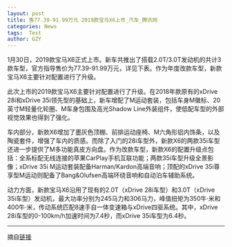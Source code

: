 ```yaml
---
layout: post
title: 售77.39-91.99万元 2019款宝马X6上市_汽车_腾讯网
categories: News
tags:  Test
author: GZY
---
```


1月30日，2019款宝马X6正式上市。新车共推出了搭载2.0T/3.0T发动机的共计3款车型，官方指导售价为77.39-91.99万元，详见下表。作为年度改款车型，新款宝马X6主要针对配置进行了升级。

此次上市的2019款宝马X6主要针对配置进行了升级。在2018年款原有的xDrive 28i和xDrive 35i领先型的基础上，新车增配了M运动套装，包括车身M徽标、20英寸M轻量化轮圈、M车身包围及高光Shadow Line外装组件，使低配车型的外部视觉效果也得到了强化。

车内部分，新款X6增加了墨灰色顶棚、前排运动座椅、M六角形铝内饰条，以及陶瓷套件，增强了车内的质感。而除了入门的28i车型外，新款X6的两款35i车型还进一步提供了M多功能真皮方向盘。作为改款车型，新款X6的配置升级点包括：全系标配无线连接的苹果CarPlay手机互联功能；两款35i车型升级全景影像；xDrive 35i M运动套装配备Harman/Kardon高端音响；顶配的xDrive 35i尊享型M运动则配备了Bang&Olufsen高端环绕音响和自动泊车辅助系统。

动力方面，新款宝马X6沿用了现有的2.0T（xDrive 28i车型）和3.0T（xDrive 35i车型）发动机，最大功率分别为245马力和306马力，峰值扭矩为350牛·米和400牛·米，传动系统匹配8速手自一体变速箱与xDrive四驱系统。其中，xDrive 28i车型的0-100km/h加速时间为7.4秒，而xDrive 35i车型为6.4秒。

*****

摘自[链接](http://auto.qq.com/a/20190131/000791.htm)